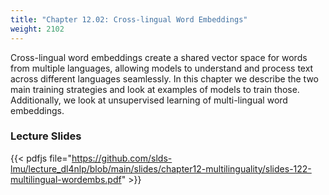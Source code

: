 ```yaml
---
title: "Chapter 12.02: Cross-lingual Word Embeddings" 
weight: 2102
---
```


Cross-lingual word embeddings create a shared vector space for words from multiple languages, allowing models to understand and process text across different languages seamlessly. In this chapter we describe the two main training strategies and look at examples of models to train those. Additionally, we look at unsupervised learning of multi-lingual word embeddings.

<!--more-->

### Lecture Slides 

{{< pdfjs file="https://github.com/slds-lmu/lecture_dl4nlp/blob/main/slides/chapter12-multilinguality/slides-122-multilingual-wordembs.pdf" >}}